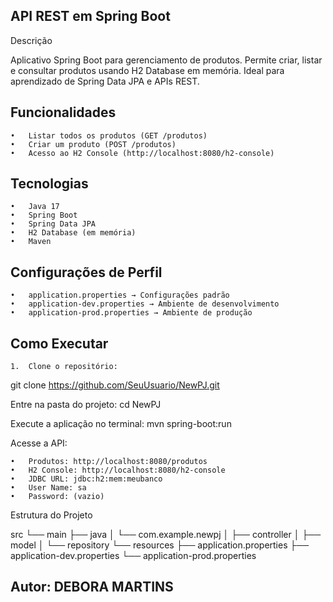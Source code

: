 ## API REST em Spring Boot

Descrição

Aplicativo Spring Boot para gerenciamento de produtos.
Permite criar, listar e consultar produtos usando H2 Database em memória. Ideal para aprendizado de Spring Data JPA e APIs REST.

## Funcionalidades
	•	Listar todos os produtos (GET /produtos)
	•	Criar um produto (POST /produtos)
	•	Acesso ao H2 Console (http://localhost:8080/h2-console)

## Tecnologias
	•	Java 17
	•	Spring Boot
	•	Spring Data JPA
	•	H2 Database (em memória)
	•	Maven

## Configurações de Perfil
	•	application.properties → Configurações padrão
	•	application-dev.properties → Ambiente de desenvolvimento
	•	application-prod.properties → Ambiente de produção

 ## Como Executar
	1.	Clone o repositório:
 git clone https://github.com/SeuUsuario/NewPJ.git

 Entre na pasta do projeto:
 cd NewPJ

 Execute a aplicação no terminal:
 mvn spring-boot:run

 Acesse a API:

	•	Produtos: http://localhost:8080/produtos
	•	H2 Console: http://localhost:8080/h2-console
	•	JDBC URL: jdbc:h2:mem:meubanco
	•	User Name: sa
	•	Password: (vazio)

Estrutura do Projeto

src
 └── main
     ├── java
     │   └── com.example.newpj
     │       ├── controller
     │       ├── model
     │       └── repository
     └── resources
         ├── application.properties
         ├── application-dev.properties
         └── application-prod.properties

   ## Autor: DEBORA MARTINS 

         
